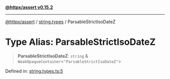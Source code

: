 [**@httpx/assert v0.15.2**](../../README.md)

***

[@httpx/assert](../../README.md) / [string.types](../README.md) / ParsableStrictIsoDateZ

# Type Alias: ParsableStrictIsoDateZ

> **ParsableStrictIsoDateZ**: `string` & `WeakOpaqueContainer`\<`"ParsableStrictIsoDateZ"`\>

Defined in: [string.types.ts:5](https://github.com/belgattitude/httpx/blob/68e7ebef40f7182365676b3a21f99e398b93dd78/packages/assert/src/string.types.ts#L5)
